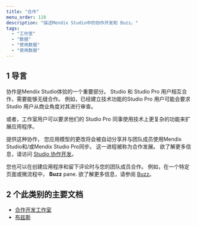 ```yaml
---
title: "合作"
menu_order: 110
description: "描述Mendix Studio中的协作开发和 Buzz。"
tags:
  - "工作室"
  - "数据"
  - "使用数据"
  - "使用数据"
---
```


## 1 导言

协作是Mendix Studio体验的一个重要部分。 Studio 和 Studio Pro 用户相互合作，需要能够无缝合作。 例如，已经建立技术功能的Studio Pro 用户可能会要求Studio 用户从商业角度对其进行审查。

或者，工作室用户可以要求他们的 Studio Pro 同事使用技术上更复杂的功能来扩展应用程序。

提供这种协作， 您应用模型的更改将会被自动分享并与团队成员使用Mendix Studio和/或Mendix Studio Pro同步。 这一进程被称为合作发展。 欲了解更多信息，请访问 [Studio 协作开发](collaborative-development)。

您也可以在创建应用程序和留下评论时与您的团队成员合作。 例如，在一个特定页面或微流程中， **Buzz** pane. 欲了解更多信息，请参阅 [Buzz](collaboration-buzz)。

## 2 个此类别的主要文档

* [合作开发工作室](collaborative-development)
* [布兹斯](collaboration-buzz)